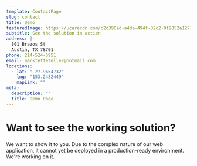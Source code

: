 ```yaml
---
template: ContactPage
slug: contact
title: Demo
featuredImage: https://ucarecdn.com/c2c390ad-a4da-494f-82c2-0f9852a12713/
subtitle: See the solution in action
address: |-
  801 Brazos St
  Austin, TX 78701
phone: 214-524-5951
email: markteffeteller@hotmail.com
locations:
  - lat: "-27.9654732"
    lng: "153.2432449"
    mapLink: ""
meta:
  description: ""
  title: Demo Page
---
```

# Want to see the working solution?

We want to show it to you. Due to the complex nature of our web application, it cannot yet be deployed in a production-ready environment. We're working on it.
